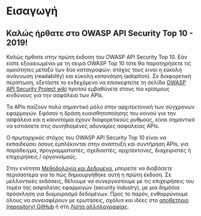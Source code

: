 Εισαγωγή
============

## Καλώς ήρθατε στο OWASP API Security Top 10 - 2019!

Καλώς ήρθατε στην πρώτη έκδοση του OWASP API Security Top 10. Εάν είστε 
εξοικειωμένοι με τη σειρά OWASP Top 10 τότε θα παρατηρήσετε 
τις ομοιότητες μεταξύ των δύο καταγραφών: στόχος τους ειναι η εύκολη ανάγνωση (readability) και εύκολη κατανόηση (adoption). Σε διαφορετική περίπτωση, εξετάστε το ενδεχόμενο να επισκεφτείτε τη σελίδα [OWASP API Security Project wiki][1] προτού εμβαθύνετε στους πιο κρίσιμους κινδύνους για την ασφάλεια των APIs.

Τα APIs παίζουν πολύ σημαντικό ρόλο στην αρχιτεκτονική των σύγχρονων εφαρμογών. 
Εφόσον η δράση ευαισθητοποίησης του κοινού για την ασφάλεια και η καινοτομία έχουν 
διαφορετικούς ρυθμούς, είναι σημαντικό να εστιάσετε στις συνηθισμένες αδυναμίες 
ασφαλείας APIs.

Ο πρωταρχικός στόχος του OWASP API Security Top 10 είναι να εκπαιδεύσει όσους 
εμπλέκονται στην ανάπτυξη και συντήρηση APIs, για παράδειγμα, προγραμματιστές, 
σχεδιαστές, αρχιτέκτονες, διαχειριστές ή επιχειρήσεις / οργανισμούς.

Στην ενότητα [Μεθοδολογία και Δεδομένα][2], μπορείτε να διαβάσετε περισσότερα 
για το πώς δημιουργήθηκε αυτή η πρώτη έκδοση. Σε μελλοντικές εκδόσεις, θέλουμε 
να συνεργαστούμε με τις επιχειρήσεις του τομέα της ασφαλείας εφαρμογών (security industry), με μια δημόσια πρόσκληση για διαμοιρασμό δεδομένων. Προς το παρόν, ενθαρρύνουμε όλους να συνεισφέρουν με ερωτήσεις, σχόλια και ιδέες 
στο [αποθετήριο (repository) GitHub][3] ή στη [Λίστα αλληλογραφίας][4].

[1]: https://www.owasp.org/index.php/OWASP_API_Security_Project
[2]: ./0xd0-about-data.md
[3]: https://github.com/OWASP/API-Security
[4]: https://groups.google.com/a/owasp.org/forum/#!forum/api-security-project
